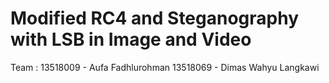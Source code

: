 # Modified RC4 and Steganography with LSB in Image and Video
Team :
13518009 - Aufa Fadhlurohman
13518069 - Dimas Wahyu Langkawi

